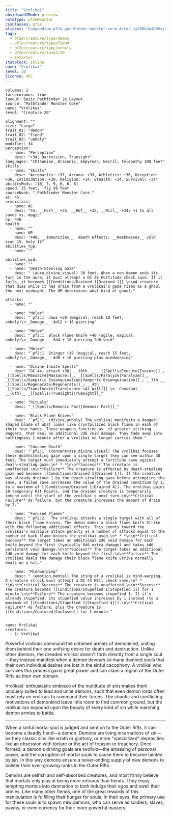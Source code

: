 ```yaml
---
title: "Vrolikai"
obsidianUIMode: preview
noteType: pf2eMonster
cssClasses: pf2e
aliases: "Compendium.pf2e.pathfinder-monster-core.Actor.iy5XBb2u4BOVxjtz" 
tags:
  - pf2e/creature/type/demon
  - pf2e/creature/type/fiend
  - pf2e/creature/type/unholy
  - pf2e/creature/level/20
  - remaster
statblock: inline
name: "Vrolikai"
level: 20
license: ORC
---
```


```statblock
columns: 2
forcecolumns: true
layout: Basic Pathfinder 2e Layout
source: "Pathfinder Monster Core"
name: "Vrolikai"
level: "Creature 20"

alignment: ""
size: "Large"
trait_01: "demon"
trait_02: "fiend"
trait_03: "unholy"
modifier: 34
perception:
  - name: "Perception"
    desc: "+34; Darkvision, Truesight"
languages: "Chthonian, Draconic, Empyrean, Necril; Telepathy 100 feet"
skills:
  - name: "Skills"
    desc: "Acrobatics: +37, Arcana: +33, Athletics: +36, Deception: +36, Intimidation: +38, Religion: +34, Stealth: +34, Survival: +34"
abilityMods: [10, 7, 9, 6, 6, 8]
speed: 35 feet,  fly 50 feet
sourcebook: "_Pathfinder Monster Core_"
ac: 45
armorclass:
  - name: AC
    desc: "45; __Fort__ +35, __Ref__ +33, __Will__ +34; +1 to all saves vs. magic"
hp: 440
health:
  - name: ""
  - name: HP
    desc: "440; __Immunities__  death effects; __Weaknesses__ cold iron 15, holy 15"
abilities_top:
  - name: ""

abilities_mid:
  - name: ""
  - name: "Death-Stealing Gaze"
    desc: " (aura,divine,visual) 30 feet. When a non-demon ends its turn in the aura, it must attempt a DC 38 Fortitude check save. If it fails, it becomes [[Conditions/Drained 1|Drained 1]].\n\nA creature that dies while it has drain from a vrolikai's gaze rises as a ghoul the next midnight. The GM determines what kind of ghoul."

attacks:
  - name: ""

  - name: "Melee"
    desc: "`pf2:1` Jaws +38 (magical, reach 10 feet, unholy)\n__Damage__  4d12 + 18 piercing"

  - name: "Melee"
    desc: "`pf2:1` Black Flame Knife +40 (agile, magical, unholy)\n__Damage__  3d4 + 18 piercing 2d6 void"

  - name: "Melee"
    desc: "`pf2:1` Stinger +38 (magical, reach 15 feet, unholy)\n__Damage__  4d8 + 18 piercing plus mindwarping"

  - name: "Divine Innate Spells"
    desc: "DC 44, attack +36; __10th __  _[[Spells/Execute|Execute]]_, _[[Spells/Massacre|Massacre]]_, _[[Spells/Paralyze|Paralyze]]_, _[[Spells/Vampiric Exsanguination|Vampiric Exsanguination]]_; __7th __  _[[Spells/Regenerate|Regenerate]]_; __4th __  _[[Spells/Translocate|Translocate (At Will)]]_\n__Constant__  __(6th)__ _[[Spells/Truesight|Truesight]]_"

  - name: "Rituals"
    desc: "_[[Spells/Demonic Pact|Demonic Pact]]_"

  - name: "Black Flame Knives"
    desc: "`pf2:1` (divine,unholy) The vrolikai manifests a dagger-shaped blade of what looks like crystallized black flame in each of their four hands. These weapons function as _+2 greater striking daggers_ that deal an additional 2d6 void damage. They fade away into nothingness 1 minute after a vrolikai no longer carries them."

  - name: "Consume Death"
    desc: "`pf2:1` (concentrate,divine,visual) The vrolikai focuses their deathstealing gaze upon a single target they can see within 30 feet. The target must immediately attempt a Fortitude save against death-stealing gaze.\n* * *\n\n**Success** The creature is unaffected.\n\n**Failure** The creature is affected by death-stealing gaze and becomes [[Conditions/Drained 1|Drained 1]]. If the creature was already drained 1 by the death-stealing gaze before attempting the save, a failed save increases the value of the drained condition by 1, to a maximum of [[Conditions/Drained 1|Drained 4]]. The vrolikai gains 10 temporary Hit Points, and the drained creature is temporarily immune until the start of the vrolikai's next turn.\n\n**Critical Failure** As failure, but the creature increases the amount of drain by 2."

  - name: "Focused Flames"
    desc: "`pf2:2`  The vrolikai attacks a single target with all of their black flame knives. The demon makes a black flame knife Strike with the following additional effects. This counts toward the vrolikai's multiple attack penalty as a number of attacks equal to the number of back flame knives the vrolikai used.\n* * *\n\n**Critical Success** The target takes an additional 2d6 void damage for each knife beyond the first (typically 6d6 extra damage) and takes 4d6 persistent void damage.\n\n**Success** The target takes an additional 2d6 void damage for each knife beyond the first.\n\n**Failure** The vrolikai deals the damage their black flame knife Strike normally deals on a hit."

  - name: "Mindwarping"
    desc: " (emotion,mental) The sting of a vrolikai is mind-warping. A creature struck must attempt a DC 44 Will check save.\n* * *\n\n**Critical Success** The creature is unaffected.\n\n**Success** The creature becomes [[Conditions/Stupefied 1|Stupefied 1]] for 1 minute.\n\n**Failure** The creature becomes stupefied 1. If it's already stupefied, its stupefied value increases by 1 instead (to a maximum of [[Conditions/Stupefied 1|Stupefied 4]]).\n\n**Critical Failure** As failure, plus the creature is [[Conditions/Confused|Confused]] for 1 minute."
 
```

```encounter-table
name: Vrolikai
creatures:
  - 1: Vrolikai
```



Powerful vrolikais command the untamed armies of demonkind, uniting them behind their one unifying desire for death and destruction. Unlike other demons, the dreaded vrolikai doesn't form directly from a single soul—they instead manifest when a demon devours so many damned souls that their own individual desires are lost in the sinful cacophony. A vrolikai who survives this process gains great power and can claim a region of the Outer Rifts as their own domain.

Vrolikais' enthusiastic embrace of the multitude of sins makes them uniquely suited to lead and unite demons, such that even demon lords often must rely on vrolikais to command their forces. The chaotic and conflicting motivations of demonkind leave little room to find common ground, but the vrolikai can expound upon the beauty of every kind of sin while marching demon armies to battle.

* * *

When a sinful mortal soul is judged and sent on to the Outer Rifts, it can become a deadly fiend—a demon. Demons are living incarnations of sin—be they classic sins like wrath or gluttony, or more "specialized" depravities like an obsession with torture or the act of treason or treachery. Once formed, a demon's driving goals are twofold—the amassing of personal power, and the corruption of mortal souls to cause them to become tainted by sin. In this way demons ensure a never-ending supply of new demons to bolster their ever-growing ranks in the Outer Rifts.

Demons are selfish and self-absorbed creatures, and most firmly believe that mortals only play at being more virtuous than fiends. They enjoy tempting mortals into damnation to both indulge their egos and swell their armies. Like many other fiends, one of the great rewards of this manipulation is fulfilling their hunger for souls. In their eyes, the primary use for these souls is to spawn new demons, who can serve as soldiers, slaves, pawns, or even currency for their more powerful masters.
